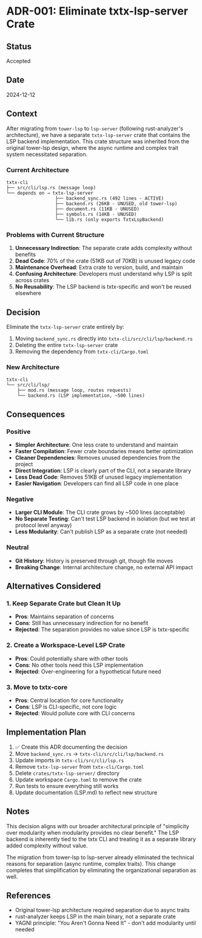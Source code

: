 # ADR-001: Eliminate txtx-lsp-server Crate

## Status
Accepted

## Date
2024-12-12

## Context

After migrating from `tower-lsp` to `lsp-server` (following rust-analyzer's architecture), we have a separate `txtx-lsp-server` crate that contains the LSP backend implementation. This crate structure was inherited from the original tower-lsp design, where the async runtime and complex trait system necessitated separation.

### Current Architecture
```
txtx-cli
├── src/cli/lsp.rs (message loop)
└── depends on → txtx-lsp-server
                  ├── backend_sync.rs (492 lines - ACTIVE)
                  ├── backend.rs (26KB - UNUSED, old tower-lsp)
                  ├── document.rs (11KB - UNUSED)
                  ├── symbols.rs (14KB - UNUSED)
                  └── lib.rs (only exports TxtxLspBackend)
```

### Problems with Current Structure
1. **Unnecessary Indirection**: The separate crate adds complexity without benefits
2. **Dead Code**: 70% of the crate (51KB out of 70KB) is unused legacy code
3. **Maintenance Overhead**: Extra crate to version, build, and maintain
4. **Confusing Architecture**: Developers must understand why LSP is split across crates
5. **No Reusability**: The LSP backend is txtx-specific and won't be reused elsewhere

## Decision

Eliminate the `txtx-lsp-server` crate entirely by:
1. Moving `backend_sync.rs` directly into `txtx-cli/src/cli/lsp/backend.rs`
2. Deleting the entire `txtx-lsp-server` crate
3. Removing the dependency from `txtx-cli/Cargo.toml`

### New Architecture
```
txtx-cli
└── src/cli/lsp/
    ├── mod.rs (message loop, routes requests)
    └── backend.rs (LSP implementation, ~500 lines)
```

## Consequences

### Positive
- **Simpler Architecture**: One less crate to understand and maintain
- **Faster Compilation**: Fewer crate boundaries means better optimization
- **Cleaner Dependencies**: Removes unused dependencies from the project
- **Direct Integration**: LSP is clearly part of the CLI, not a separate library
- **Less Dead Code**: Removes 51KB of unused legacy implementation
- **Easier Navigation**: Developers can find all LSP code in one place

### Negative
- **Larger CLI Module**: The CLI crate grows by ~500 lines (acceptable)
- **No Separate Testing**: Can't test LSP backend in isolation (but we test at protocol level anyway)
- **Less Modularity**: Can't publish LSP as a separate crate (not needed)

### Neutral
- **Git History**: History is preserved through git, though file moves
- **Breaking Change**: Internal architecture change, no external API impact

## Alternatives Considered

### 1. Keep Separate Crate but Clean It Up
- **Pros**: Maintains separation of concerns
- **Cons**: Still has unnecessary indirection for no benefit
- **Rejected**: The separation provides no value since LSP is txtx-specific

### 2. Create a Workspace-Level LSP Crate
- **Pros**: Could potentially share with other tools
- **Cons**: No other tools need this LSP implementation
- **Rejected**: Over-engineering for a hypothetical future need

### 3. Move to txtx-core
- **Pros**: Central location for core functionality
- **Cons**: LSP is CLI-specific, not core logic
- **Rejected**: Would pollute core with CLI concerns

## Implementation Plan

1. ✅ Create this ADR documenting the decision
2. Move `backend_sync.rs` → `txtx-cli/src/cli/lsp/backend.rs`
3. Update imports in `txtx-cli/src/cli/lsp.rs`
4. Remove `txtx-lsp-server` from `txtx-cli/Cargo.toml`
5. Delete `crates/txtx-lsp-server/` directory
6. Update workspace `Cargo.toml` to remove the crate
7. Run tests to ensure everything still works
8. Update documentation (LSP.md) to reflect new structure

## Notes

This decision aligns with our broader architectural principle of "simplicity over modularity when modularity provides no clear benefit." The LSP backend is inherently tied to the txtx CLI and treating it as a separate library added complexity without value.

The migration from tower-lsp to lsp-server already eliminated the technical reasons for separation (async runtime, complex traits). This change completes that simplification by eliminating the organizational separation as well.

## References

- Original tower-lsp architecture required separation due to async traits
- rust-analyzer keeps LSP in the main binary, not a separate crate
- YAGNI principle: "You Aren't Gonna Need It" - don't add modularity until needed